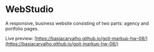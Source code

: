 # WebStudio

A responsive, business website consisting of two parts: agency and portfolio pages.

Live preview: [https://basiacarvalho.github.io/goit-markup-hw-08/](https://basiacarvalho.github.io/goit-markup-hw-08/)
